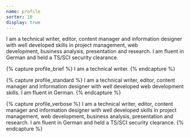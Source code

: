 ```yaml
---
name: profile
sorter: 10
display: true
---
```

I am a technical writer, editor, content manager and information designer with well developed skills in project management, web development, business analysis, presentation and research. I am fluent in German and held a TS/SCI security clearance.

{% capture profile_brief %}
I am a technical writer.
{% endcapture %}

{% capture profile_standard %}
I am a technical writer, editor, content manager and information designer with well developed web development skills. I am fluent in German.
{% endcapture %}

{% capture profile_verbose %}
I am a technical writer, editor, content manager and information designer with well developed skills in project management, web development, business analysis, presentation and research. I am fluent in German and held a TS/SCI security clearance.
{% endcapture %}
